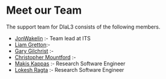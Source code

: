 # Meet our Team

The support team for DIaL3 consists of the following members.

- [JonWakelin]() :- Team lead at ITS
- [Liam Gretton]():- 
- [Gary Gilchrist]() :-
- [Christopher Mountford]() :-
- [Makis Kappas]() :-   Research Software Engineer
- [Lokesh Ragta]() :- Research Software Engineer

